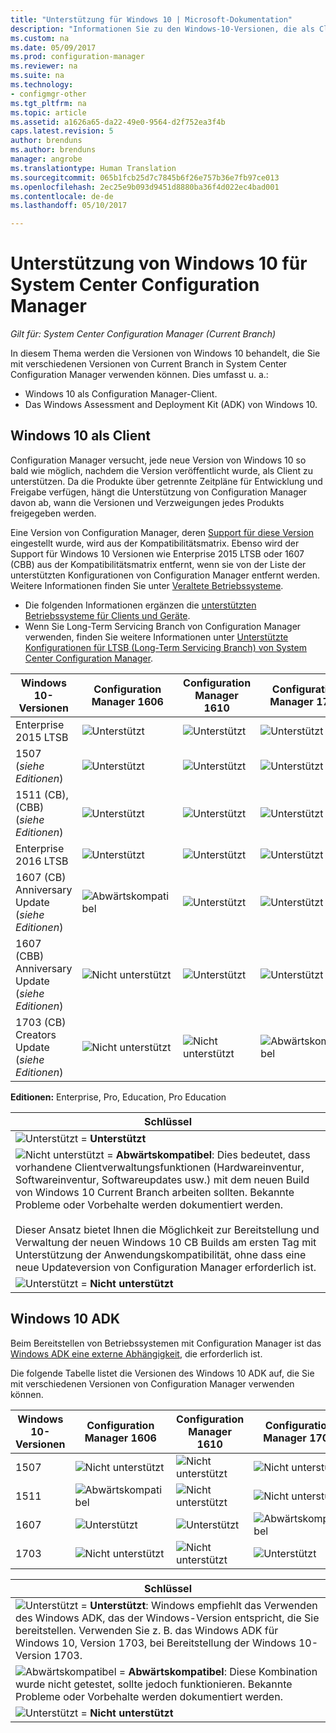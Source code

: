 ```yaml
---
title: "Unterstützung für Windows 10 | Microsoft-Dokumentation"
description: "Informationen Sie zu den Windows-10-Versionen, die als Clients oder für OSD mit System Center Configuration Manager unterstützt werden."
ms.custom: na
ms.date: 05/09/2017
ms.prod: configuration-manager
ms.reviewer: na
ms.suite: na
ms.technology:
- configmgr-other
ms.tgt_pltfrm: na
ms.topic: article
ms.assetid: a1626a65-da22-49e0-9564-d2f752ea3f4b
caps.latest.revision: 5
author: brenduns
ms.author: brenduns
manager: angrobe
ms.translationtype: Human Translation
ms.sourcegitcommit: 065b1fcb25d7c7845b6f26e757b36e7fb97ce013
ms.openlocfilehash: 2ec25e9b093d9451d8880ba36f4d022ec4bad001
ms.contentlocale: de-de
ms.lasthandoff: 05/10/2017

---
```

# <a name="support-for-windows-10-for-system-center-configuration-manager"></a>Unterstützung von Windows 10 für System Center Configuration Manager

*Gilt für: System Center Configuration Manager (Current Branch)*


 In diesem Thema werden die Versionen von Windows 10 behandelt, die Sie mit verschiedenen Versionen von Current Branch in System Center Configuration Manager verwenden können. Dies umfasst u. a.:
 -  Windows 10 als Configuration Manager-Client.
 -  Das Windows Assessment and Deployment Kit (ADK) von Windows 10.

## <a name="windows-10-as-a-client"></a>Windows 10 als Client
Configuration Manager versucht, jede neue Version von Windows 10 so bald wie möglich, nachdem die Version veröffentlicht wurde, als Client zu unterstützen. Da die Produkte über getrennte Zeitpläne für Entwicklung und Freigabe verfügen, hängt die Unterstützung von Configuration Manager davon ab, wann die Versionen und Verzweigungen jedes Produkts freigegeben werden.

Eine Version von Configuration Manager, deren [Support für diese Version](/sccm/core/servers/manage/current-branch-versions-supported) eingestellt wurde, wird aus der Kompatibilitätsmatrix. Ebenso wird der Support für Windows 10 Versionen wie Enterprise 2015 LTSB oder 1607 (CBB) aus der Kompatibilitätsmatrix entfernt, wenn sie von der Liste der unterstützten Konfigurationen von Configuration Manager entfernt werden. Weitere Informationen finden Sie unter [Veraltete Betriebssysteme](/sccm/core/plan-design/changes/removed-and-deprecated-features#deprecated-operating-systems).

-   Die folgenden Informationen ergänzen die [unterstützten Betriebssysteme für Clients und Geräte](/sccm/core/plan-design/configs/supported-operating-systems-for-clients-and-devices).
-   Wenn Sie Long-Term Servicing Branch von Configuration Manager verwenden, finden Sie weitere Informationen unter [Unterstützte Konfigurationen für LTSB (Long-Term Servicing Branch) von System Center Configuration Manager](/sccm/core/understand/supported-configurations-for-ltsb).

|Windows 10-Versionen                    |Configuration Manager 1606          |Configuration Manager 1610          |    Configuration Manager 1702 |
|---------------------|-----|-----|-----|
|Enterprise 2015 LTSB                   |![Unterstützt](media/green_check.png) |![Unterstützt](media/green_check.png) |![Unterstützt](media/green_check.png) |
|1507 <br />(*siehe Editionen*)            |![Unterstützt](media/green_check.png) |![Unterstützt](media/green_check.png) |![Unterstützt](media/green_check.png) |
|1511 (CB), (CBB)<br />(*siehe Editionen*) |![Unterstützt](media/green_check.png) |![Unterstützt](media/green_check.png) |![Unterstützt](media/green_check.png) |
|Enterprise 2016 LTSB                   |![Unterstützt](media/green_check.png) |![Unterstützt](media/green_check.png) |![Unterstützt](media/green_check.png) |
|1607 (CB)    <br />Anniversary Update<br />(*siehe Editionen*)      |![Abwärtskompatibel](media/blue_compat.png) |![Unterstützt](media/green_check.png) |![Unterstützt](media/green_check.png) |
|1607 (CBB)    <br />Anniversary Update<br />(*siehe Editionen*)      |![Nicht unterstützt](media/Red_X.png)   |![Unterstützt](media/green_check.png) |![Unterstützt](media/green_check.png) |
|1703 (CB)    <br />Creators Update<br />(*siehe Editionen*)      |![Nicht unterstützt](media/Red_X.png)   |![Nicht unterstützt](media/Red_X.png) |![Abwärtskompatibel](media/blue_compat.png) |


**Editionen:** Enterprise, Pro, Education, Pro Education   

|Schlüssel|
|--|
|![Unterstützt](media/green_check.png) = **Unterstützt**  |
|![Nicht unterstützt](media/blue_compat.png)  = **Abwärtskompatibel**: Dies bedeutet, dass vorhandene Clientverwaltungsfunktionen (Hardwareinventur, Softwareinventur, Softwareupdates usw.) mit dem neuen Build von Windows 10 Current Branch arbeiten sollten. Bekannte Probleme oder Vorbehalte werden dokumentiert werden. <br><br>Dieser Ansatz bietet Ihnen die Möglichkeit zur Bereitstellung und Verwaltung der neuen Windows 10 CB Builds am ersten Tag mit Unterstützung der Anwendungskompatibilität, ohne dass eine neue Updateversion von Configuration Manager erforderlich ist. |
|![Unterstützt](media/Red_X.png) = **Nicht unterstützt**|


## <a name="windows-10-adk"></a>Windows 10 ADK
Beim Bereitstellen von Betriebssystemen mit Configuration Manager ist das [Windows ADK eine externe Abhängigkeit](/sccm/osd/plan-design/infrastructure-requirements-for-operating-system-deployment), die erforderlich ist.

Die folgende Tabelle listet die Versionen des Windows 10 ADK auf, die Sie mit verschiedenen Versionen von Configuration Manager verwenden können.

|Windows 10-Versionen |Configuration Manager 1606 |Configuration Manager 1610  |Configuration Manager 1702 |
|--------------------|-----|-----|-----|
|1507  |![Nicht unterstützt](media/Red_X.png)         |![Nicht unterstützt](media/Red_X.png)  |![Nicht unterstützt](media/Red_X.png)|
|1511  |![Abwärtskompatibel](media/blue_compat.png)|![Nicht unterstützt](media/Red_X.png)  |![Nicht unterstützt](media/Red_X.png)|
|1607  |![Unterstützt](media/green_check.png)       |![Unterstützt](media/green_check.png)|![Abwärtskompatibel](media/blue_compat.png) |
|1703  |![Nicht unterstützt](media/Red_X.png)         |![Nicht unterstützt](media/Red_X.png)  |![Unterstützt](media/green_check.png) |  

|Schlüssel|
|--|
|![Unterstützt](media/green_check.png) = **Unterstützt**: Windows empfiehlt das Verwenden des Windows ADK, das der Windows-Version entspricht, die Sie bereitstellen. Verwenden Sie z. B. das Windows ADK für Windows 10, Version 1703, bei Bereitstellung der Windows 10-Version 1703.  |
|![Abwärtskompatibel](media/blue_compat.png)  = **Abwärtskompatibel**: Diese Kombination wurde nicht getestet, sollte jedoch funktionieren. Bekannte Probleme oder Vorbehalte werden dokumentiert werden. |
|![Unterstützt](media/Red_X.png) = **Nicht unterstützt**|

